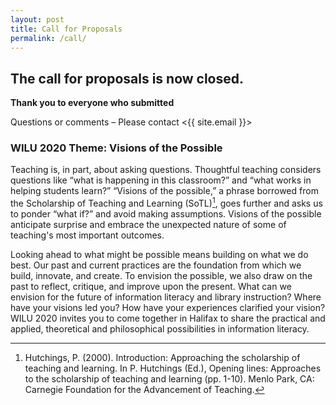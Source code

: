 ```yaml
---
layout: post
title: Call for Proposals
permalink: /call/
---
```


 ## The call for proposals is now closed. ###

**Thank you to everyone who submitted** 

<!-- *Need a little more time to cross those t's and dot those i's? Don't you worry! We will accept proposals until midnight (Halifax time), Monday, November 18, 2019.*

The Libraries at Dalhousie, Mount Saint Vincent, and Saint Mary’s Universities are proud to host Canada's premier conference on information literacy and library instruction.

The WILU 2020 Programming Committee is now inviting proposal submissions. Consider submitting a proposal to offer one or more of the following types of sessions:
 
**Presentation – 45-minute session (30-min. presentation + 15 min. questions).** Speakers may report on original research, completed projects, instructional programs, or other information literacy initiatives. Discussions of pedagogy, learning theory, and educational philosophy are also acceptable. Presentations that incorporate both theory and practice are encouraged. Abstract length: 250-300 words.

**Panel discussion – 45-minute session (up to 4 panelists; 30-min. presentation + 15 min. questions).** Panel discussions allow up to 4 participants to speak on a common topic or issue related to instruction or pedagogy. It is encouraged that the proposed panel participants represent diverse experiences, points of view and/or different institutions. Abstract length: 250-300 words.  

**Lightning talk – 5-minute session.** Lightning talks are short, faster-paced presentations offering speakers the opportunity to share innovative projects or new research in a concise and engaging manner. Abstract length: 250 words
 
**The deadline to submit a proposal is Friday, November 15, 2019.** - *Need a little more time to cross those t's and dot those i's? Don't you worry! We will accept proposals until midnight (Halifax time), Monday, November 18, 2019.*

Please use the **[online submission form](https://forms.gle/SJ2yoJYXbCnYqpqV9 "WILU 2020 Proposal Submission Form")** to provide your presentation title and description, abstract, and speaker information. -->

Questions or comments – Please contact <{{ site.email }}> 
 
<!--Calling all Libraries: Interested in hosting WILU 2021? **[Learn more about submitting a short proposal to host WILU 2021](/about/2021/ "Host WILU 2021")** -->

### WILU 2020 Theme: Visions of the Possible

Teaching is, in part, about asking questions. Thoughtful teaching considers questions like “what is happening in this classroom?” and “what works in helping students learn?”  “Visions of the possible,” a phrase borrowed from the Scholarship of Teaching and Learning (SoTL)[^1], goes further and asks us to ponder “what if?” and avoid making assumptions. Visions of the possible anticipate surprise and embrace the unexpected nature of some of teaching's most important outcomes.  

Looking ahead to what might be possible means building on what we do best. Our past and current practices are the foundation from which we build, innovate, and create. To envision the possible, we also draw on the past to reflect, critique, and improve upon the present. What can we envision for the future of information literacy and library instruction? Where have your visions led you? How have your experiences clarified your vision?  WILU 2020 invites you to come together in Halifax to share the practical and applied, theoretical and philosophical possibilities in information literacy.  

[^1]: Hutchings, P. (2000). Introduction: Approaching the scholarship of teaching and learning. In P. Hutchings (Ed.), Opening lines: Approaches to the scholarship of teaching and learning (pp. 1-10). Menlo Park, CA: Carnegie Foundation for the Advancement of Teaching.

